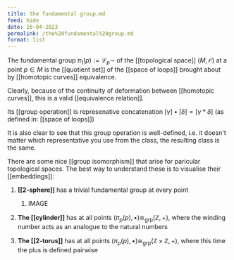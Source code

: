 ```yaml
---
title: the fundamental group.md
feed: hide
date: 16-04-2023
permalink: /the%20fundamental%20group.md
format: list
---
```



The fundamental group $\pi_1(p) := \mathscr L_p\sim$ of the [[topological space]] $(M, \mathcal O)$ at a point $p\in M$ is the [[quotient set]] of the [[space of loops]] brought about by [[homotopic curves]] equivalence.

Clearly, because of the continuity of deformation between [[homotopic curves]], this is a valid [[equivalence relation]].

Its [[group operation]] is represenative concatenation $[\gamma]\bullet[\delta] = [\gamma\ast\delta]$ (as defined in: [[space of loops]])

It is also clear to see that this group operation is well-defined, i.e. it doesn't matter which representative you use from the class, the resulting class is the same.

There are some nice [[group isomorphism]] that arise for paricular topological spaces. The best way to understand these is to visualise their [[embeddings]]:

1. **[[2-sphere]]** has a trivial fundamental group at every point
	1. IMAGE

2. **The [[cylinder]]** has at all points $(\pi_p(p), \bullet)\cong_\text{grp} (\mathbb{Z}, +)$, where the winding number acts as an analogue to the natural numbers

3. **The [[2-torus]]** has at all points $(\pi_p(p), \bullet)\cong_\text{grp} (\mathbb{Z}\times\mathbb{Z}, +)$, where this time the plus is defined pairwise
